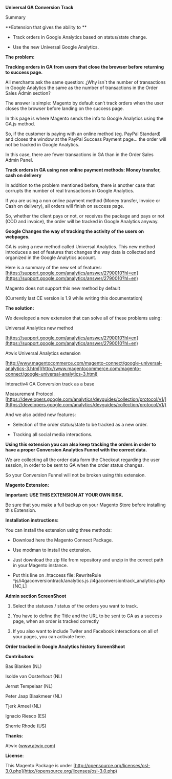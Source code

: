 **Universal GA Conversion Track**

Summary

**Extension that gives the ability to **

- Track orders in Google Analytics based on status/state change.

- Use the new Universal Google Analytics.

**The problem:**

**Tracking orders in GA from users that close the browser before returning to success page.**

All merchants ask the same question: ¿Why isn´t the number of transactions in Google Analytics the same as the number of transactions in the Order Sales Admin section?

The answer is simple: Magento by default can’t track orders when the user closes the browser before landing on the success page.

In this page is where Magento sends the info to Google Analytics using the GA.js method.

So, if the customer is paying with an online method (eg. PayPal Standard) and closes the window at the PayPal Success Payment page… the order will not be tracked in Google Analytics.

In this case, there are fewer transactions in GA than in the Order Sales Admin Panel.

**Track orders in GA using non online payment methods: Money transfer, cash on delivery**

In addition to the problem mentioned before, there is another case that corrupts the number of real transactions in Google Analytics. 

If you are using a non online payment method (Money transfer, Invoice or Cash on delivery), all orders will finish on success page. 

So, whether the client pays or not, or receives the package and pays or not (COD and invoice), the order will be tracked in Google Analytics anyway.

**Google Changes the way of tracking the activity of the users on webpages.**

GA is using a new method called Universal Analytics. This new method introduces a set of features that changes the way data is collected and organized in the Google Analytics account.

Here is a summary of the new set of features: [https://support.google.com/analytics/answer/2790010?hl=en](https://support.google.com/analytics/answer/2790010?hl=en)

Magento does not support this new method by default

(Currently last CE version is 1.9 while writing this documentation)

**The solution:**

We developed a new extension that can solve all of these problems using:

Universal Analytics new method 

[https://support.google.com/analytics/answer/2790010?hl=en](https://support.google.com/analytics/answer/2790010?hl=en)

Atwix Universal Analytics extension

[http://www.magentocommerce.com/magento-connect/google-universal-analytics-3.html](http://www.magentocommerce.com/magento-connect/google-universal-analytics-3.html)

Interactiv4 GA Conversion track as a base

Measurement Protocol. [https://developers.google.com/analytics/devguides/collection/protocol/v1/](https://developers.google.com/analytics/devguides/collection/protocol/v1/)

And we also added new features:

- Selection of the order status/state to be tracked as a new order.

- Tracking all social media interactions.

**Using this extension you can also keep tracking the orders in order to have a proper Conversion Analytics Funnel with the correct data.**

We are collecting all the order data form the Checkout regarding the user session, in order to be sent to GA when the order status changes.

So your Conversion Funnel will not be broken using this extension.

**Magento Extension:**

**Important: USE THIS EXTENSION AT YOUR OWN RISK.**

Be sure that you make a full backup on your Magento Store before installing this Extension.

**Installation instructions:**

You can install the extension using three methods:

- Download here the Magento Connect Package.

- Use modman to install the extension.

- Just download the zip file from repository and unzip in the correct path in your Magento instance.

- Put this line on .htaccess file: RewriteRule ^js/i4gaconversiontrack/analytics.js /i4gaconversiontrack_analytics.php [NC,L]

**Admin section ScreenShoot**

1. Select the statuses / status of the orders you want to track.

2. You have to define the Title and the URL to be sent to GA as a success page, when an order is tracked correctly

3. If you also want to include Twiter and Facebook interactions on all of your pages, you can activate here.

**Order tracked in Google Analytics history ScreenShoot**

**Contributors**:

Bas Blanken (NL)

Isolde van Oosterhout (NL)

Jernst Tempelaar (NL)

Peter Jaap Blaakmeer (NL)

Tjerk Ameel (NL)

Ignacio Riesco (ES)

Sherrie Rhode (US)

**Thanks**:

Atwix (www.atwix.com)

**License**:

This Magento Package is under [http://opensource.org/licenses/osl-3.0.php](http://opensource.org/licenses/osl-3.0.php)
